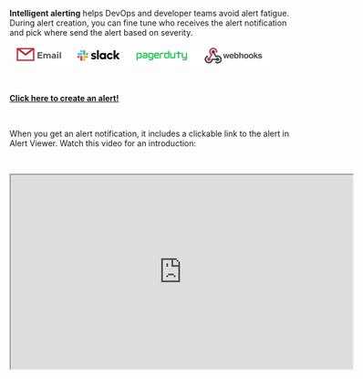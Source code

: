<div class="container-fluid">
<div class="col-sm-12 col-md-6">
<p><strong>Intelligent alerting</strong> helps DevOps and developer teams avoid alert fatigue. During alert creation, you can fine tune who receives the alert notification and pick where send the alert based on severity.</p>
&nbsp;
<img src="images/alert_options.png" align="center"></img>
<p>&nbsp;</p>
<a href="../alerts/add"><strong>Click here to create an alert!</strong></a>
<p>&nbsp;</p>
<p>When you get an alert notification, it includes a clickable link to the alert in Alert Viewer. Watch this video for an introduction:</p>
<p>&nbsp;</p>

<iframe title="Alert Viewer in Tanzu Observability by Wavefront" src="https://vmwaretv.vmware.com/media/t/1_qdr0dtwr/252649793" width="600" height="340" allowfullscreen="" webkitallowfullscreen="" mozallowfullscreen=""></iframe>
&nbsp;
</div>
</div>
